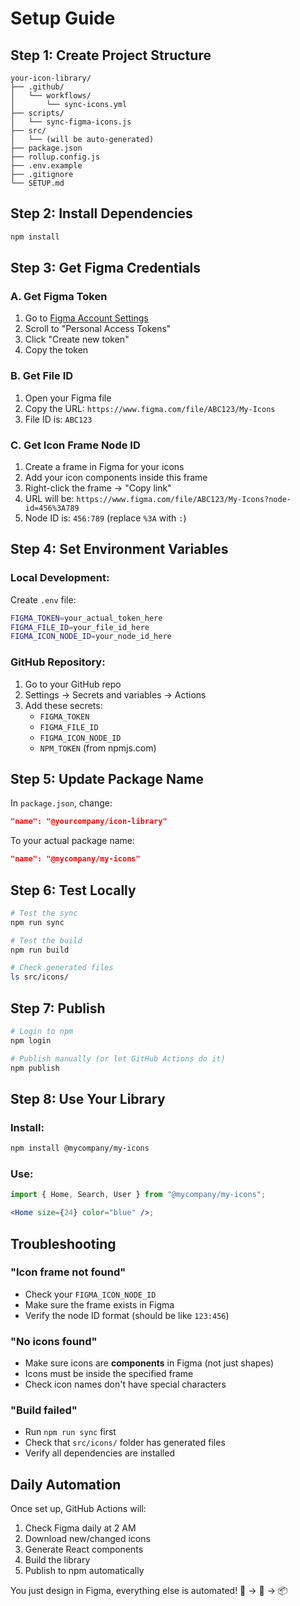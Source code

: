 # Setup Guide

## Step 1: Create Project Structure

```
your-icon-library/
├── .github/
│   └── workflows/
│       └── sync-icons.yml
├── scripts/
│   └── sync-figma-icons.js
├── src/
│   └── (will be auto-generated)
├── package.json
├── rollup.config.js
├── .env.example
├── .gitignore
└── SETUP.md
```

## Step 2: Install Dependencies

```bash
npm install
```

## Step 3: Get Figma Credentials

### A. Get Figma Token

1. Go to [Figma Account Settings](https://www.figma.com/settings)
2. Scroll to "Personal Access Tokens"
3. Click "Create new token"
4. Copy the token

### B. Get File ID

1. Open your Figma file
2. Copy the URL: `https://www.figma.com/file/ABC123/My-Icons`
3. File ID is: `ABC123`

### C. Get Icon Frame Node ID

1. Create a frame in Figma for your icons
2. Add your icon components inside this frame
3. Right-click the frame → "Copy link"
4. URL will be: `https://www.figma.com/file/ABC123/My-Icons?node-id=456%3A789`
5. Node ID is: `456:789` (replace `%3A` with `:`)

## Step 4: Set Environment Variables

### Local Development:

Create `.env` file:

```bash
FIGMA_TOKEN=your_actual_token_here
FIGMA_FILE_ID=your_file_id_here
FIGMA_ICON_NODE_ID=your_node_id_here
```

### GitHub Repository:

1. Go to your GitHub repo
2. Settings → Secrets and variables → Actions
3. Add these secrets:
   - `FIGMA_TOKEN`
   - `FIGMA_FILE_ID`
   - `FIGMA_ICON_NODE_ID`
   - `NPM_TOKEN` (from npmjs.com)

## Step 5: Update Package Name

In `package.json`, change:

```json
"name": "@yourcompany/icon-library"
```

To your actual package name:

```json
"name": "@mycompany/my-icons"
```

## Step 6: Test Locally

```bash
# Test the sync
npm run sync

# Test the build
npm run build

# Check generated files
ls src/icons/
```

## Step 7: Publish

```bash
# Login to npm
npm login

# Publish manually (or let GitHub Actions do it)
npm publish
```

## Step 8: Use Your Library

### Install:

```bash
npm install @mycompany/my-icons
```

### Use:

```jsx
import { Home, Search, User } from "@mycompany/my-icons";

<Home size={24} color="blue" />;
```

## Troubleshooting

### "Icon frame not found"

- Check your `FIGMA_ICON_NODE_ID`
- Make sure the frame exists in Figma
- Verify the node ID format (should be like `123:456`)

### "No icons found"

- Make sure icons are **components** in Figma (not just shapes)
- Icons must be inside the specified frame
- Check icon names don't have special characters

### "Build failed"

- Run `npm run sync` first
- Check that `src/icons/` folder has generated files
- Verify all dependencies are installed

## Daily Automation

Once set up, GitHub Actions will:

1. Check Figma daily at 2 AM
2. Download new/changed icons
3. Generate React components
4. Build the library
5. Publish to npm automatically

You just design in Figma, everything else is automated! 🎨 → 🤖 → 📦

